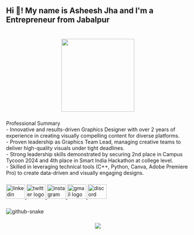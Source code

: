 <h2 align="left">Hi 👋! My name is Asheesh Jha and I'm a Entrepreneur from Jabalpur</h2>

###



###

<br clear="both">

<div align="center">
  <img height="200" src="https://media4.giphy.com/media/guNXesWtLfqOfnWwmx/200.gif?cid=6c09b952b9owtbhgrirabze5p5dqk5cdfwsllpo34g3mf4xk&ep=v1_gifs_search&rid=200.gif&ct=g"  />
</div>

###

<p align="left">Professional Summary <br>- Innovative and results-driven Graphics Designer with over 2 years of experience in creating visually compelling content for diverse platforms. <br>- Proven leadership as Graphics Team Lead, managing creative teams to deliver high-quality visuals under tight deadlines. <br>- Strong leadership skills demonstrated by securing 2nd place in Campus Tycoon 2024 and 4th place in Smart India Hackathon at college level. <br>- Skilled in leveraging technical tools (C++, Python, Canva, Adobe Premiere Pro) to create data-driven and visually engaging designs.</p>

###

<div align="left">
  <a href="https://www.linkedin.com/in/asheeshkrjha/" target="_blank">
    <img src="https://raw.githubusercontent.com/maurodesouza/profile-readme-generator/master/src/assets/icons/social/linkedin/default.svg" width="52" height="40" alt="linkedin logo"  />
  </a>
  <a href="https://x.com/be_a_jha?t=-u_VHLaY0uGu_ueSFseS9Q&s=09" target="_blank">
    <img src="https://raw.githubusercontent.com/maurodesouza/profile-readme-generator/master/src/assets/icons/social/twitter/default.svg" width="52" height="40" alt="twitter logo"  />
  </a>
  <a href="https://www.instagram.com/be_a_jha?igsh=eWg5OXN2M3k1OXBz" target="_blank">
    <img src="https://raw.githubusercontent.com/maurodesouza/profile-readme-generator/master/src/assets/icons/social/instagram/default.svg" width="52" height="40" alt="instagram logo"  />
  </a>
  <a href="asheeshjha68@gmail.com" target="_blank">
    <img src="https://raw.githubusercontent.com/maurodesouza/profile-readme-generator/master/src/assets/icons/social/gmail/default.svg" width="52" height="40" alt="gmail logo"  />
  </a>
  <a href="http://discordapp.com/users/Ashu#3267" target="_blank">
    <img src="https://raw.githubusercontent.com/maurodesouza/profile-readme-generator/master/src/assets/icons/social/discord/default.svg" width="52" height="40" alt="discord logo"  />
  </a>
</div>

###

<picture>
  <source media="(prefers-color-scheme: dark)" srcset="https://raw.githubusercontent.com/tobiasmeyhoefer/tobiasmeyhoefer/output/github-snake-dark.svg" />
  <source media="(prefers-color-scheme: light)" srcset="https://raw.githubusercontent.com/tobiasmeyhoefer/tobiasmeyhoefer/output/github-snake.svg" />
  <img alt="github-snake" src="https://raw.githubusercontent.com/tobiasmeyhoefer/tobiasmeyhoefer/output/github-snake.svg" />
</picture>

###

<div align="center">
  <img src="https://profile-counter.glitch.me/be-a-jha/count.svg?"  />
</div>

###

